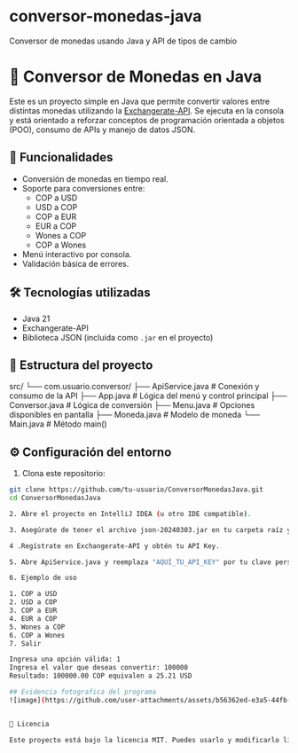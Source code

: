 # conversor-monedas-java
Conversor de monedas usando Java y API de tipos de cambio


# 💱 Conversor de Monedas en Java

Este es un proyecto simple en Java que permite convertir valores entre distintas monedas utilizando la [Exchangerate-API](https://www.exchangerate-api.com/). Se ejecuta en la consola y está orientado a reforzar conceptos de programación orientada a objetos (POO), consumo de APIs y manejo de datos JSON.

## 📌 Funcionalidades

- Conversión de monedas en tiempo real.
- Soporte para conversiones entre:
  - COP a USD
  - USD a COP
  - COP a EUR
  - EUR a COP
  - Wones a COP
  - COP a Wones
- Menú interactivo por consola.
- Validación básica de errores.

## 🛠 Tecnologías utilizadas

- Java 21
- Exchangerate-API
- Biblioteca JSON (incluida como `.jar` en el proyecto)

## 📂 Estructura del proyecto
src/
└── com.usuario.conversor/
├── ApiService.java # Conexión y consumo de la API
├── App.java # Lógica del menú y control principal
├── Conversor.java # Lógica de conversión
├── Menu.java # Opciones disponibles en pantalla
├── Moneda.java # Modelo de moneda
└── Main.java # Método main()


## ⚙️ Configuración del entorno

1. Clona este repositorio:

```bash
git clone https://github.com/tu-usuario/ConversorMonedasJava.git
cd ConversorMonedasJava

2. Abre el proyecto en IntelliJ IDEA (u otro IDE compatible).

3. Asegúrate de tener el archivo json-20240303.jar en tu carpeta raíz y agregado como biblioteca en el proyecto.

4 .Regístrate en Exchangerate-API y obtén tu API Key.

5. Abre ApiService.java y reemplaza "AQUÍ_TU_API_KEY" por tu clave personal

6. Ejemplo de uso

1. COP a USD
2. USD a COP
3. COP a EUR
4. EUR a COP
5. Wones a COP
6. COP a Wones
7. Salir

Ingresa una opción válida: 1
Ingresa el valor que deseas convertir: 100000
Resultado: 100000.00 COP equivalen a 25.21 USD

## Evidencia fotografica del programa
![image](https://github.com/user-attachments/assets/b56362ed-e3a5-44fb-b0f8-88ea6d4633fc)


📜 Licencia

Este proyecto está bajo la licencia MIT. Puedes usarlo y modificarlo libremente.
